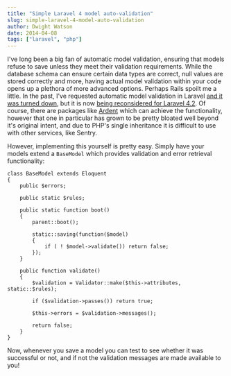 ```yaml
---
title: "Simple Laravel 4 model auto-validation"
slug: simple-laravel-4-model-auto-validation
author: Dwight Watson
date: 2014-04-08
tags: ["laravel", "php"]
---
```


I've long been a big fan of automatic model validation, ensuring that models refuse to save unless they meet their validation requirements. While the database schema can ensure certain data types are correct, null values are stored correctly and more, having actual model validation within your code opens up a plethora of more advanced options. Perhaps Rails spoilt me a little. In the past, I've requested automatic model validation in Laravel [and it was turned down](https://github.com/laravel/framework/issues/1169), but it is now [being reconsidered for Laravel 4.2](https://github.com/laravel/framework/issues/3751). Of course, there are packages like [Ardent](https://github.com/laravelbook/ardent) which can achieve the functionality, however that one in particular has grown to be pretty bloated well beyond it's original intent, and due to PHP's single inheritance it is difficult to use with other services, like Sentry.

However, implementing this yourself is pretty easy. Simply have your models extend a `BaseModel` which provides validation and error retrieval functionality:

    class BaseModel extends Eloquent
    {
    	public $errors;

    	public static $rules;

    	public static function boot()
    	{
    		parent::boot();

    		static::saving(function($model)
    		{
    			if ( ! $model->validate()) return false;
    		});
    	}

    	public function validate()
    	{
    		$validation = Validator::make($this->attributes, static::$rules);

    		if ($validation->passes()) return true;

    		$this->errors = $validation->messages();

    		return false;
    	}
    }

Now, whenever you save a model you can test to see whether it was successful or not, and if not the validation messages are made available to you!
